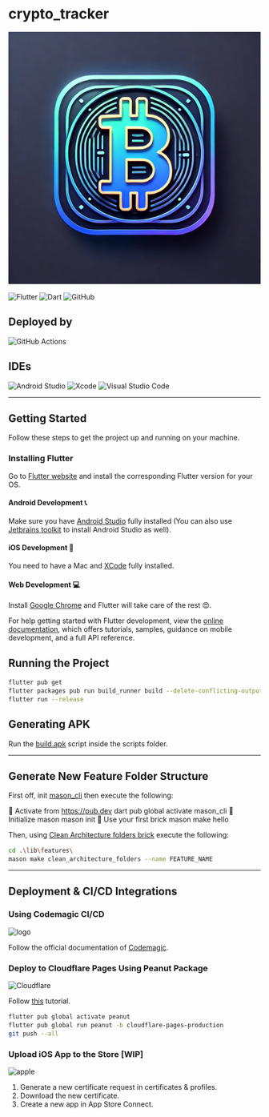 # crypto_tracker

![logo](/app_icon.png)

![Flutter](https://img.shields.io/badge/Flutter-%2302569B.svg?style=for-the-badge&logo=Flutter&logoColor=white)
![Dart](https://img.shields.io/badge/dart-%230175C2.svg?style=for-the-badge&logo=dart&logoColor=white)
![GitHub](https://img.shields.io/badge/github-%23121011.svg?style=for-the-badge&logo=github&logoColor=white)

## Deployed by

![GitHub Actions](https://img.shields.io/badge/github%20actions-%232671E5.svg?style=for-the-badge&logo=githubactions&logoColor=white)

## IDEs

![Android Studio](https://img.shields.io/badge/Android%20Studio-3DDC84.svg?style=for-the-badge&logo=android-studio&logoColor=white)
![Xcode](https://img.shields.io/badge/Xcode-007ACC?style=for-the-badge&logo=Xcode&logoColor=white)
![Visual Studio Code](https://img.shields.io/badge/Visual%20Studio%20Code-0078d7.svg?style=for-the-badge&logo=visual-studio-code&logoColor=white)

----

## Getting Started

Follow these steps to get the project up and running on your machine.

### Installing Flutter

Go to [Flutter website](https://docs.flutter.dev/get-started/install) and install the corresponding Flutter version for your OS.

#### **Android Development 📞**

Make sure you have [Android Studio](https://developer.android.com/studio) fully installed (You can also use [Jetbrains toolkit](https://www.jetbrains.com/toolbox-app/) to install Android Studio as well).

#### **iOS Development 📱**

You need to have a Mac and [XCode](https://developer.apple.com/xcode/) fully installed.

#### **Web Development 💻**

Install [Google Chrome](https://www.google.com/chrome/) and Flutter will take care of the rest 😍.

For help getting started with Flutter development, view the [online documentation](https://docs.flutter.dev/), which offers tutorials, samples, guidance on mobile development, and a full API reference.

## Running the Project
```bash
flutter pub get
flutter packages pub run build_runner build --delete-conflicting-outputs
flutter run --release
```


## Generating APK

Run the [build.apk](/scripts/build_apk.sh) script inside the scripts folder.

----

## Generate New Feature Folder Structure

First off, init [mason_cli](https://pub.dev/packages/mason_cli) then execute the following:

🎯 Activate from https://pub.dev
dart pub global activate mason_cli
🚀 Initialize mason
mason init
🧱 Use your first brick
mason make hello


Then, using [Clean Architecture folders brick](https://brickhub.dev/bricks/clean_architecture_folders/0.1.0+2) execute the following:

```bash
cd .\lib\features\
mason make clean_architecture_folders --name FEATURE_NAME
```


----

## Deployment & CI/CD Integrations

### Using Codemagic CI/CD

![logo](https://partners.katalon.com/partner_content/52/1786552/logo300x300.png?t=8da6e124fe0a8c5)

Follow the official documentation of [Codemagic](https://blog.codemagic.io/getting-started-with-codemagic/).

### Deploy to Cloudflare Pages Using Peanut Package

![Cloudflare](https://img.shields.io/badge/Cloudflare-F38020?style=for-the-badge&logo=Cloudflare&logoColor=white)

Follow [this](https://hrishikeshpathak.com/blog/flutter-web-hosting-cloudflare/) tutorial.


```bash
flutter pub global activate peanut
flutter pub global run peanut -b cloudflare-pages-production
git push --all
```


### Upload iOS App to the Store [WIP]

![apple](https://developer.apple.com/news/images/og/app-store-og.png)

1. Generate a new certificate request in certificates & profiles.
2. Download the new certificate.
3. Create a new app in App Store Connect.
